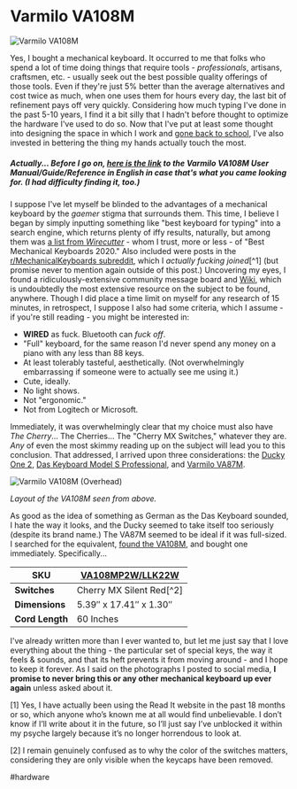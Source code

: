 # Varmilo VA108M

![Varmilo VA108M](https://i.snap.as/Ck4ECB9t.jpeg)

Yes, I bought a mechanical keyboard. It occurred to me that folks who spend a lot of time doing things that require tools - _professionals_, artisans, craftsmen, etc. - usually seek out the best possible quality offerings of those tools. Even if they're just 5% better than the average alternatives and cost twice as much, when one uses them for hours every day, the last bit of refinement pays off very quickly. Considering how much typing I've done in the past 5-10 years, I find it a bit silly that I hadn't before thought to optimize the hardware I've used to do so. Now that I've put at least some thought into designing the space in which I work and [gone back to school](https://www.davidblue.wtf/college-return/), I've also invested in bettering the thing my hands actually touch the most.

##### Actually... Before I go on, [here is the link](https://documentcloud.adobe.com/link/review?uri=urn:aaid:scds:US:497d6e70-60df-4087-a3e5-af91077bec15https://documentcloud.adobe.com/link/review?uri=urn:aaid:scds:US:497d6e70-60df-4087-a3e5-af91077bec15) to the Varmilo VA108M User Manual/Guide/Reference in English in case that's what you came looking for. (I had difficulty finding it, too.)

I suppose I've let myself be blinded to the advantages of a mechanical keyboard by the _gaemer_ stigma that surrounds them. This time, I believe I began by simply inputting something like "best keyboard for typing" into a search engine, which returns plenty of iffy results, naturally, but among them was [a list from _Wirecutter_](https://www.nytimes.com/wirecutter/reviews/our-favorite-mechanical-keyboards/) - whom I trust, more or less - of "Best Mechanical Keyboards 2020." Also included were posts in the [r/MechanicalKeyboards subreddit](https://www.reddit.com/r/MechanicalKeyboards/), which I _actually fucking joined_[^1] (but promise never to mention again outside of this post.) Uncovering my eyes, I found a ridiculously-extensive community message board and [Wiki](https://www.reddit.com/r/MechanicalKeyboards/wiki), which is undoubtedly the most extensive resource on the subject to be found, anywhere. Though I did place a time limit on myself for any research of 15 minutes, in retrospect, I suppose I also had some criteria, which I assume - if you're still reading - you might be interested in:

- **WIRED** as fuck. Bluetooth can _fuck off_.
- "Full" keyboard, for the same reason I'd never spend any money on a piano with any less than 88 keys.
- At least tolerably tasteful, aesthetically. (Not overwhelmingly embarrassing if someone were to actually see me using it.)
- Cute, ideally.
- No light shows.
- Not "ergonomic."
- Not from Logitech or Microsoft.

Immediately, it was overwhelmingly clear that my choice must also have _The Cherry_... The Cherries... The "Cherry MX Switches," whatever they are. _Any_ of even the most skimmy reading up on the subject will lead you to this conclusion. That addressed, I arrived upon three considerations: the [Ducky One 2](https://www.duckychannel.com.tw/en/Ducky-One2-RGB-TKL), [Das Keyboard Model S Professional](https://www.daskeyboard.com/model-s-professional/), and [Varmilo VA87M](http://blog.piaw.net/2017/12/review-varmilo-va87m-wired-keyboard.html).

![Varmilo VA108M (Overhead)](https://i.snap.as/Tef4WBLJ.jpg)

*Layout of the VA108M seen from above.*

As good as the idea of something as German as the Das Keyboard sounded, I hate the way it looks, and the Ducky seemed to take itself too seriously (despite its brand name.) The VA87M seemed to be ideal if it was full-sized. I searched for the equivalent, [found the VA108M](http://mechanicalkeyboards.com/shop/index.php?l=product_detail&p=2855), and bought one immediately. Specifically...

| **SKU**         | [VA108MP2W/LLK22W](http://mechanicalkeyboards.com/shop/index.php?l=product_detail&p=2855) |
| --------------- | ------------------------------------------------------------ |
| **Switches**    | Cherry MX Silent Red[^2] |
| **Dimensions**  | 5.39″ x 17.41″ x 1.30″                                       |
| **Cord Length** | 60 Inches                                                    |

I've already written more than I ever wanted to, but let me just say that I love everything about the thing - the particular set of special keys, the way it feels & sounds, and that its heft prevents it from moving around - and I hope to keep it forever. As I said on the photographs I posted to social media, **I promise to never bring this or any other mechanical keyboard up ever again** unless asked about it.

[1] Yes, I have actually been using the Read It website in the past 18 months or so, which anyone who’s known me at all would find unbelievable. I don’t know if I’ll write about it in the future, so I’ll just say I’ve unblocked it within my psyche largely because it’s no longer horrendous to look at.

[2] I remain genuinely confused as to why the color of the switches matters, considering they are only visible when the keycaps have been removed.

#hardware